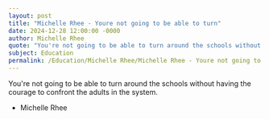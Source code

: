 ```yaml
---
layout: post
title: "Michelle Rhee - Youre not going to be able to turn"
date: 2024-12-28 12:00:00 -0000
author: Michelle Rhee
quote: "You're not going to be able to turn around the schools without having the courage to confront the adults in the system."
subject: Education
permalink: /Education/Michelle Rhee/Michelle Rhee - Youre not going to be able to turn
---
```


You're not going to be able to turn around the schools without having the courage to confront the adults in the system.

- Michelle Rhee
